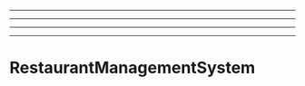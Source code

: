 --------------
----------------------------------------------------------------------------------------------------
----------------------------------------------------------------------------------------------------
----------------------------------------------------------------------------------------------------
# RestaurantManagementSystem
